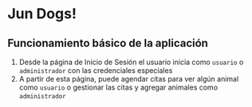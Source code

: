 # Jun Dogs!

## Funcionamiento básico de la aplicación

1. Desde la página de Inicio de Sesión el usuario inicia como `usuario` o `administrador` con las credenciales especiales
2. A partir de esta página, puede agendar citas para ver algún animal como `usuario` o gestionar las citas y agregar animales como `administrador`
